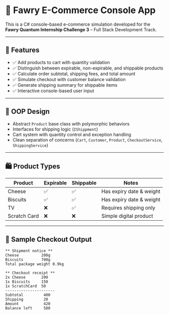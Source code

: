 # 🛒 Fawry E-Commerce Console App

This is a C# console-based e-commerce simulation developed for the **Fawry Quantum Internship Challenge 3** – Full Stack Development Track.

---

## 📌 Features

- ✅ Add products to cart with quantity validation
- ✅ Distinguish between expirable, non-expirable, and shippable products
- ✅ Calculate order subtotal, shipping fees, and total amount
- ✅ Simulate checkout with customer balance validation
- ✅ Generate shipping summary for shippable items
- ✅ Interactive console-based user input

---

## 🧠 OOP Design

- Abstract `Product` base class with polymorphic behaviors
- Interfaces for shipping logic (`IShippment`)
- Cart system with quantity control and exception handling
- Clean separation of concerns (`Cart`, `Customer`, `Product`, `CheckoutService`, `ShippingService`)

---

## 🛍️ Product Types

| Product       | Expirable | Shippable | Notes                  |
|---------------|-----------|-----------|------------------------|
| Cheese        | ✅         | ✅         | Has expiry date & weight |
| Biscuits      | ✅         | ✅         | Has expiry date & weight |
| TV            | ❌         | ✅         | Requires shipping only |
| Scratch Card  | ❌         | ❌         | Simple digital product |

---

## 🧾 Sample Checkout Output

```text
** Shipment notice **
Cheese          200g
Biscuits        700g
Total package weight 0.9kg

** Checkout receipt **
2x Cheese       200
1x Biscuits     150
1x ScratchCard  50
----------------------
Subtotal         400
Shipping         20
Amount           420
Balance left     580
